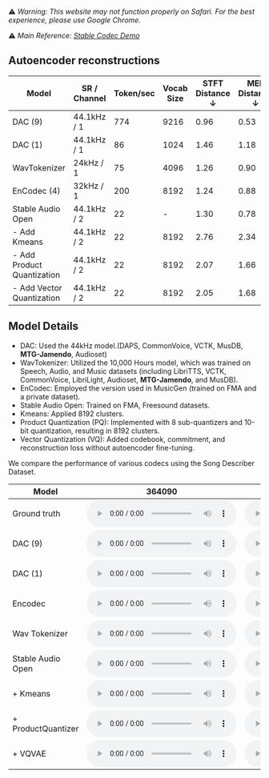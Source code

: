 ⚠️ *Warning: This website may not function properly on Safari. For the best experience, please use Google Chrome.*

⚠️ *Main Reference: [Stable Codec Demo](https://github.com/Stability-AI/stable-codec-demo)*

## Autoencoder reconstructions

| Model                     | SR / Channel  | Token/sec | Vocab Size | STFT Distance ↓ | MEL Distance ↓ |
|----------------------------|---------------|-----------|------------|-----------------|----------------|
| DAC (9)                    | 44.1kHz / 1   | 774       | 9216       | 0.96            | 0.53           |
| DAC (1)                    | 44.1kHz / 1   | 86        | 1024       | 1.46            | 1.18           |
| WavTokenizer               | 24kHz / 1     | 75        | 4096       | 1.26            | 0.90           |
| EnCodec (4)                | 32kHz / 1     | 200       | 8192       | 1.24            | 0.88           |
| Stable Audio Open          | 44.1kHz / 2   | 22        | -          | 1.30            | 0.78           |
| - Add Kmeans               | 44.1kHz / 2   | 22        | 8192       | 2.76            | 2.34           |
| - Add Product Quantization | 44.1kHz / 2   | 22        | 8192       | 2.07            | 1.66           |
| - Add Vector Quantization  | 44.1kHz / 2   | 22        | 8192       | 2.05            | 1.68           |


## Model Details

- DAC: Used the 44kHz model.(DAPS, CommonVoice, VCTK, MusDB, **MTG-Jamendo**, Audioset)
- WavTokenizer: Utilized the 10,000 Hours model, which was trained on Speech, Audio, and Music datasets (including LibriTTS, VCTK, CommonVoice, LibriLight, Audioset, **MTG-Jamendo**, and MusDB).
- EnCodec: Employed the version used in MusicGen (trained on FMA and a private dataset).
- Stable Audio Open: Trained on FMA, Freesound datasets.
- Kmeans: Applied 8192 clusters.
- Product Quantization (PQ): Implemented with 8 sub-quantizers and 10-bit quantization, resulting in 8192 clusters.
- Vector Quantization (VQ): Added codebook, commitment, and reconstruction loss without autoencoder fine-tuning.


We compare the performance of various codecs using the Song Describer Dataset.

| Model | 364090 | 973498 | 1007274 |
| ----- | ------ | ------ | ------- |
| Ground truth | <audio controls preload=False><source src="audio/364090/original.mp3" type="audio/mpeg">Audio not supported by your browser.</audio> | <audio controls preload=False><source src="audio/973498/original.mp3" type="audio/mpeg">Audio not supported by your browser.</audio> | <audio controls preload=False><source src="audio/1007274/original.mp3" type="audio/mpeg">Audio not supported by your browser.</audio> |
| DAC (9) | <audio controls preload=False><source src="audio/364090/dac44100_9.mp3" type="audio/mpeg">Audio not supported by your browser.</audio> | <audio controls preload=False><source src="audio/973498/dac44100_9.mp3" type="audio/mpeg">Audio not supported by your browser.</audio> | <audio controls preload=False><source src="audio/1007274/dac44100_9.mp3" type="audio/mpeg">Audio not supported by your browser.</audio> |
| DAC (1) | <audio controls preload=False><source src="audio/364090/dac44100_1.mp3" type="audio/mpeg">Audio not supported by your browser.</audio> | <audio controls preload=False><source src="audio/973498/dac44100_1.mp3" type="audio/mpeg">Audio not supported by your browser.</audio> | <audio controls preload=False><source src="audio/1007274/dac44100_1.mp3" type="audio/mpeg">Audio not supported by your browser.</audio> |
| Encodec | <audio controls preload=False><source src="audio/364090/encodec_4.mp3" type="audio/mpeg">Audio not supported by your browser.</audio> | <audio controls preload=False><source src="audio/973498/encodec_4.mp3" type="audio/mpeg">Audio not supported by your browser.</audio> | <audio controls preload=False><source src="audio/1007274/encodec_4.mp3" type="audio/mpeg">Audio not supported by your browser.</audio> |
| Wav Tokenizer | <audio controls preload=False><source src="audio/364090/wavtok.mp3" type="audio/mpeg">Audio not supported by your browser.</audio> | <audio controls preload=False><source src="audio/973498/wavtok.mp3" type="audio/mpeg">Audio not supported by your browser.</audio> | <audio controls preload=False><source src="audio/1007274/wavtok.mp3" type="audio/mpeg">Audio not supported by your browser.</audio> |
| Stable Audio Open | <audio controls preload=False><source src="audio/364090/stable_audio_open_44100.mp3" type="audio/mpeg">Audio not supported by your browser.</audio> | <audio controls preload=False><source src="audio/973498/stable_audio_open_44100.mp3" type="audio/mpeg">Audio not supported by your browser.</audio> | <audio controls preload=False><source src="audio/1007274/stable_audio_open_44100.mp3" type="audio/mpeg">Audio not supported by your browser.</audio> |
| + Kmeans | <audio controls preload=False><source src="audio/364090/kmeans_8192_44100.mp3" type="audio/mpeg">Audio not supported by your browser.</audio> | <audio controls preload=False><source src="audio/973498/kmeans_8192_44100.mp3" type="audio/mpeg">Audio not supported by your browser.</audio> | <audio controls preload=False><source src="audio/1007274/kmeans_8192_44100.mp3" type="audio/mpeg">Audio not supported by your browser.</audio> |
| + ProductQuantizer | <audio controls preload=False><source src="audio/364090/pq_8192_44100.mp3" type="audio/mpeg">Audio not supported by your browser.</audio> | <audio controls preload=False><source src="audio/973498/pq_8192_44100.mp3" type="audio/mpeg">Audio not supported by your browser.</audio> | <audio controls preload=False><source src="audio/1007274/pq_8192_44100.mp3" type="audio/mpeg">Audio not supported by your browser.</audio> |
| + VQVAE | <audio controls preload=False><source src="audio/364090/vqvae.mp3" type="audio/mpeg">Audio not supported by your browser.</audio> | <audio controls preload=False><source src="audio/973498/vqvae.mp3" type="audio/mpeg">Audio not supported by your browser.</audio> | <audio controls preload=False><source src="audio/1007274/vqvae.mp3" type="audio/mpeg">Audio not supported by your browser.</audio> |
